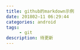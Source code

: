 ```yaml
---
title: github的markdown示例
date: 201802–11 06:29:44
categories: android
tags:
     - git
description: 待更新
---
```



